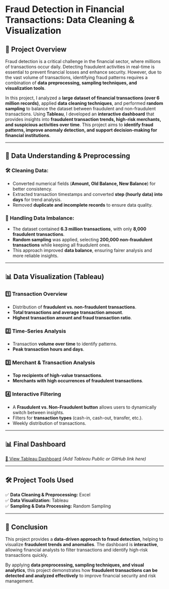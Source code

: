 # Fraud Detection in Financial Transactions: Data Cleaning & Visualization

## 📌 Project Overview
Fraud detection is a critical challenge in the financial sector, where millions of transactions occur daily. Detecting fraudulent activities in real-time is essential to prevent financial losses and enhance security. However, due to the vast volume of transactions, identifying fraud patterns requires a combination of **data preprocessing, sampling techniques, and visualization tools**.

In this project, I analyzed a **large dataset of financial transactions (over 6 million records)**, applied **data cleaning techniques**, and performed **random sampling** to balance the dataset between fraudulent and non-fraudulent transactions. Using **Tableau**, I developed an **interactive dashboard** that provides insights into **fraudulent transaction trends, high-risk merchants, and suspicious activities over time**. This project aims to **identify fraud patterns, improve anomaly detection, and support decision-making for financial institutions**.

---
## 📂 Data Understanding & Preprocessing

### 🛠 **Cleaning Data:**
- Converted numerical fields (**Amount, Old Balance, New Balance**) for better consistency.
- Extracted transaction timestamps and converted **step (hourly data) into days** for trend analysis.
- Removed **duplicate and incomplete records** to ensure data quality.

### 🎯 **Handling Data Imbalance:**
- The dataset contained **6.3 million transactions**, with only **8,000 fraudulent transactions**.
- **Random sampling** was applied, selecting **200,000 non-fraudulent transactions** while keeping all fraudulent ones.
- This approach improved **data balance**, ensuring fairer analysis and more reliable insights.

---
## 📊 Data Visualization (Tableau)
### **1️⃣ Transaction Overview**
- Distribution of **fraudulent vs. non-fraudulent transactions**.
- **Total transactions and average transaction amount**.
- **Highest transaction amount and fraud transaction ratio**.

### **2️⃣ Time-Series Analysis**
- Transaction **volume over time** to identify patterns.
- **Peak transaction hours and days**.

### **3️⃣ Merchant & Transaction Analysis**
- **Top recipients of high-value transactions**.
- **Merchants with high occurrences of fraudulent transactions**.

### **4️⃣ Interactive Filtering**
- A **Fraudulent vs. Non-Fraudulent button** allows users to dynamically switch between insights.
- Filters for **transaction types** (cash-in, cash-out, transfer, etc.).
- Weekly distribution of transactions.

---
## 📊 **Final Dashboard**
[📂 View Tableau Dashboard](#) *(Add Tableau Public or GitHub link here)*

---
## 🛠 Project Tools Used
✅ **Data Cleaning & Preprocessing:** Excel  
✅ **Data Visualization:** Tableau  
✅ **Sampling & Data Processing:** Random Sampling  

---
## 🔎 Conclusion
This project provides a **data-driven approach to fraud detection**, helping to visualize **fraudulent trends and anomalies**. The dashboard is **interactive**, allowing financial analysts to filter transactions and identify high-risk transactions quickly.

By applying **data preprocessing, sampling techniques, and visual analytics**, this project demonstrates how **fraudulent transactions can be detected and analyzed effectively** to improve financial security and risk management.
